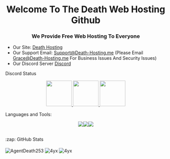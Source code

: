 <h1 align="center">Welcome To The Death Web Hosting Github</h1>
<h3 align="center">We Provide Free Web Hosting To Everyone</h3>

- Our Site: [Death Hosting](https://death-hosting.me)
- Our Support Email: Support@Death-Hosting.me (Please Email Grace@Death-Hosting.me For Business Issues And Security Issues)
- Our Discord Server [Discord](https://discord.death-hosting.me)



 Discord Status
<p align="center">
<a href="https://discord.com/users/991140932432965693">
<img height="80px" src="https://discord.c99.nl/widget/theme-2/991140932432965693.png" /> <a href="https://discord.com/users/590617001811247105">
<img height="80px" src="https://discord.c99.nl/widget/theme-2/590617001811247105.png" /> <a href="https://discord.com/users/282911966752931843">
<img height="80px" src="https://discord.c99.nl/widget/theme-2/282911966752931843.png" />
</a>
</p>

</a>
</p>
 Languages and Tools:
<p align="center">
<img src="https://img.shields.io/badge/html-black?style=for-the-badge&logo=html" /><img src="https://img.shields.io/badge/php-black?style=for-the-badge&logo=php" /><img src="https://img.shields.io/badge/css-black?style=for-the-badge&logo=css" />
</p>
<br>




  <summary>:zap: GitHub Stats</summary>
</br>
<img align="center" alt="AgentDeath253" src="https://github-readme-stats.vercel.app/api?username=agentdeath253&show_icons=true&locale=en&theme=dark&layout=compact" /> 
<img align="center" alt="4yx" src="https://github-readme-stats.vercel.app/api?username=4yx&show_icons=true&locale=en&theme=dark&layout=compact" />
<img align="center" alt="4yx" src="https://github-readme-stats.vercel.app/api?username=timeflow5&show_icons=true&locale=en&theme=dark&layout=compact" />
